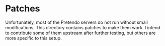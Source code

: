 # Patches

Unfortunately, most of the Pretendo servers do not run without small modifications. This directory contains patches to
make them work. I intend to contribute some of them upstream after further testing, but others are more specific to this
setup.
